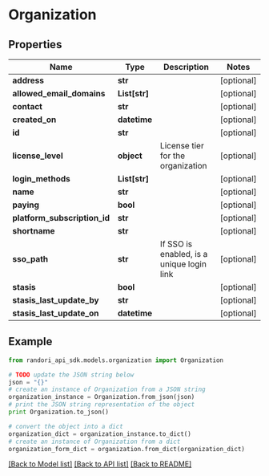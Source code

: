 # Organization


## Properties

Name | Type | Description | Notes
------------ | ------------- | ------------- | -------------
**address** | **str** |  | [optional] 
**allowed_email_domains** | **List[str]** |  | [optional] 
**contact** | **str** |  | [optional] 
**created_on** | **datetime** |  | [optional] 
**id** | **str** |  | [optional] 
**license_level** | **object** | License tier for the organization | [optional] 
**login_methods** | **List[str]** |  | [optional] 
**name** | **str** |  | [optional] 
**paying** | **bool** |  | [optional] 
**platform_subscription_id** | **str** |  | [optional] 
**shortname** | **str** |  | [optional] 
**sso_path** | **str** | If SSO is enabled, is a unique login link | [optional] 
**stasis** | **bool** |  | [optional] 
**stasis_last_update_by** | **str** |  | [optional] 
**stasis_last_update_on** | **datetime** |  | [optional] 

## Example

```python
from randori_api_sdk.models.organization import Organization

# TODO update the JSON string below
json = "{}"
# create an instance of Organization from a JSON string
organization_instance = Organization.from_json(json)
# print the JSON string representation of the object
print Organization.to_json()

# convert the object into a dict
organization_dict = organization_instance.to_dict()
# create an instance of Organization from a dict
organization_form_dict = organization.from_dict(organization_dict)
```
[[Back to Model list]](../README.md#documentation-for-models) [[Back to API list]](../README.md#documentation-for-api-endpoints) [[Back to README]](../README.md)


